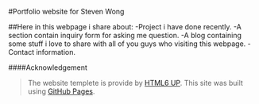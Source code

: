 #Portfolio website for Steven Wong

##Here in this webpage i share about:
-Project i have done recently.
-A section contain inquiry form for asking me question.
-A blog containing some stuff i love to share with all of you guys who visiting this webpage.
-Contact information.

####Acknowledgement
>The website templete is provide by [HTML6 UP](https://html5up.net/).
>This site was built using [GitHub Pages](https://pages.github.com/).
